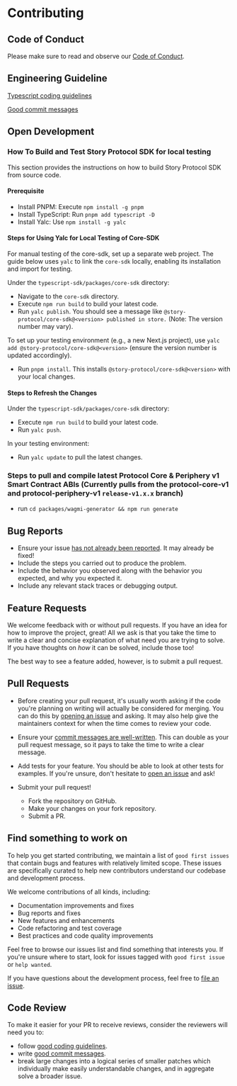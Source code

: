 # Contributing

## Code of Conduct

Please make sure to read and observe our [Code of Conduct](/CODE_OF_CONDUCT.md).

## Engineering Guideline

[Typescript coding guidelines][3]

[Good commit messages][2]

## Open Development

### How To Build and Test Story Protocol SDK for local testing

This section provides the instructions on how to build Story Protocol SDK from source code.

#### Prerequisite

- Install PNPM: Execute `npm install -g pnpm`
- Install TypeScript: Run `pnpm add typescript -D`
- Install Yalc: Use `npm install -g yalc`

#### Steps for Using Yalc for Local Testing of Core-SDK

For manual testing of the core-sdk, set up a separate web project. The guide below uses `yalc` to link the `core-sdk` locally, enabling its installation and import for testing.

Under the `typescript-sdk/packages/core-sdk` directory:

- Navigate to the `core-sdk` directory.
- Execute `npm run build` to build your latest code.
- Run `yalc publish`. You should see a message like `@story-protocol/core-sdk@<version> published in store.` (Note: The version number may vary).

To set up your testing environment (e.g., a new Next.js project), use `yalc add @story-protocol/core-sdk@<version>` (ensure the version number is updated accordingly).

- Run `pnpm install`. This installs `@story-protocol/core-sdk@<version>` with your local changes.

#### Steps to Refresh the Changes

Under the `typescript-sdk/packages/core-sdk` directory:

- Execute `npm run build` to build your latest code.
- Run `yalc push`.

In your testing environment:

- Run `yalc update` to pull the latest changes.

### Steps to pull and compile latest Protocol Core & Periphery v1 Smart Contract ABIs (Currently pulls from the protocol-core-v1 and protocol-periphery-v1 `release-v1.x.x` branch)

- run `cd packages/wagmi-generator && npm run generate`

## Bug Reports

- Ensure your issue [has not already been reported][1]. It may already be fixed!
- Include the steps you carried out to produce the problem.
- Include the behavior you observed along with the behavior you expected, and
  why you expected it.
- Include any relevant stack traces or debugging output.

## Feature Requests

We welcome feedback with or without pull requests. If you have an idea for how
to improve the project, great! All we ask is that you take the time to write a
clear and concise explanation of what need you are trying to solve. If you have
thoughts on _how_ it can be solved, include those too!

The best way to see a feature added, however, is to submit a pull request.

## Pull Requests

- Before creating your pull request, it's usually worth asking if the code
  you're planning on writing will actually be considered for merging. You can
  do this by [opening an issue][1] and asking. It may also help give the
  maintainers context for when the time comes to review your code.

- Ensure your [commit messages are well-written][2]. This can double as your
  pull request message, so it pays to take the time to write a clear message.

- Add tests for your feature. You should be able to look at other tests for
  examples. If you're unsure, don't hesitate to [open an issue][1] and ask!

- Submit your pull request!
  - Fork the repository on GitHub.
  - Make your changes on your fork repository.
  - Submit a PR.

## Find something to work on

To help you get started contributing, we maintain a list of `good first issues` that contain bugs and features with relatively limited scope. These issues are specifically curated to help new contributors understand our codebase and development process.

We welcome contributions of all kinds, including:

- Documentation improvements and fixes
- Bug reports and fixes
- New features and enhancements
- Code refactoring and test coverage
- Best practices and code quality improvements

Feel free to browse our issues list and find something that interests you. If you're unsure where to start, look for issues tagged with `good first issue` or `help wanted`.

If you have questions about the development process,
feel free to [file an issue](https://github.com/storyprotocol/sdk/issues/new).

## Code Review

To make it easier for your PR to receive reviews, consider the reviewers will need you to:

- follow [good coding guidelines][3].
- write [good commit messages][2].
- break large changes into a logical series of smaller patches which individually make easily understandable changes, and in aggregate solve a broader issue.

[1]: https://github.com/storyprotocol/sdk/issues
[2]: https://chris.beams.io/posts/git-commit/#seven-rules
[3]: https://google.github.io/styleguide/tsguide.html
